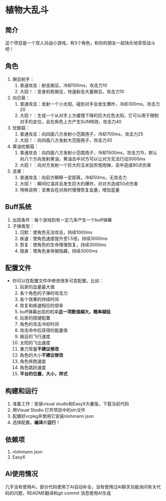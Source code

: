 # 植物大乱斗

## 简介

这个项目是一个双人对战小游戏，有5个角色，和你的朋友一起快乐地享受战斗吧！

## 角色

1. 豌豆射手：
   1. 普通攻击：射击豌豆，冷却100ms，攻击力10
   2. 大招！：变身机枪豌豆，快速射击大量豌豆，攻击力10
2. 向日葵：
   1. 普通攻击：发射一个小太阳，碰到对手会发生爆炸，冷却300ms，攻击力20
   2. 大招！：生成一个从对手上方缓慢下降的巨大红色太阳，它可以用于限制对手的走位，会在角色上方产生SUN特效，攻击力40
3. 忧郁菇：
   1. 普通攻击：向四面八方发射小范围孢子，冷却700ms，攻击力25
   2. 大招！：向四面八方发射大范围孢子，攻击力30
4. 黄油忧郁菇：
   1. 普通攻击：向四面八方发射小范围孢子，冷却1500ms，攻击力15，默认向八个方向发射黄油，黄油击中对方可以让对方无法行动3000ms
   2. 大招！：向对方发射一个巨大的玉米加农炮炮弹，击中造成80点伤害
5. 坚果：
   1. 普通攻击：向前方瞬移一定距离，冷却50ms，无攻击力
   2. 大招！：瞬间红温并且发生巨大的爆炸，对对方造成50点伤害
   3. 特殊说明：坚果会在对局时慢慢恢复血量，增加蓝量

## Buff系统

1. 出现条件：每个游戏刻有一定几率产生一个buff弹幕
2. 子弹类型：
   1. 沉默：使角色无法攻击，持续1000ms
   2. 疾速：使角色速度提升至1.5倍，持续3000ms
   3. 恢复：使角色的生命慢慢恢复，持续3000ms
   4. 隐身：使角色身体被隐藏，持续3000ms

## 配置文件

- 你可以在配置文件中修改很多可变配置，比如：
  1. 玩家的血量最大值
  2. 各个角色的子弹的攻击力
  3. 各个效果的持续时间
  4. 恢复和疾速相应的倍率
  5. buff弹幕出现的机率**这一项数值越大，概率越低**
  6. 玩家的按键配置
  7. 角色的攻击冷却时间
  8. 攻击命中后获得的能量值
  9. 豌豆的飞行速度
  10. 太阳的飞出速度
  11. 重力常量**不建议修改**
  12. 角色的大小**不建议修改**
  13. 角色奔跑速度
  14. 角色跳跃速度
  15. **平台的位置，大小，样式**

## 构建和运行

1. 准备工作：安装visual studio和EasyX大暑版，下载当前代码
2. 用Visual Studio 打开项目中的sln文件
3. 配置好vcpkg并使用它安装nlohmann json
4. 选择配置，**编译**并**运行**！

## 依赖项

1. nlohmann json
2. EasyX

## AI使用情况

几乎没有使用AI，部分代码使用了AI自动补全，没有使用过AI聊天功能询问有关代码的问题，README翻译和git commit 消息使用AI生成
